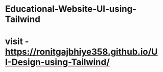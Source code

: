 # Educational-Website-UI-using-Tailwind

# visit - https://ronitgajbhiye358.github.io/UI-Design-using-Tailwind/
